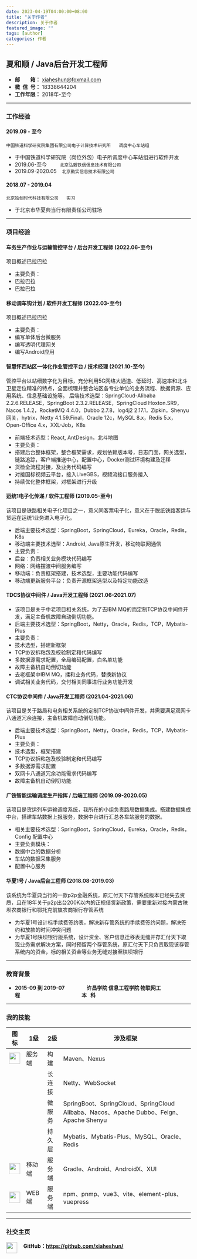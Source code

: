 ```yaml
---
date: 2023-04-19T04:00:00+08:00
title: "关于作者"
description: 关于作者
featured_image: ""
tags: [author]
categories: 作者
---
```


## 夏和顺 / Java后台开发工程师

+ **邮&ensp;&ensp;&ensp;&ensp;箱：** xiaheshun@foxmail.com
+ **微&ensp;信&ensp;号：** 18338644204
+ **工作年限：** 2018年-至今

---

### 工作经验

#### 2019.09 - 至今
```中国铁道科学研究院集团有限公司电子计算技术研究所``` &ensp;&ensp; ```调度中心车站组```
+ 于中国铁道科学研究院（岗位外包）电子所调度中心车站组进行软件开发
+ 2019.06-至今 &ensp;&ensp;&ensp;&ensp; ```北京弘毅铁信信息技术有限公司```
+ 2019.09-2020.05 &ensp; ```北京勤实信息技术有限公司```

#### 2018.07 - 2019.04
```北京独创时代科技有限公司``` &ensp;&ensp; ```实习```
+ 于北京市华夏典当行有限责任公司驻场

----

### 项目经验

#### 车务生产作业与运输管控平台 / 后台开发工程师 (2022.06-至今)
项目概述巴拉巴拉
+ 主要负责：
+ 巴拉巴拉
+ 巴拉巴拉

#### 移动调车钩计划 / 软件开发工程师 (2022.03-至今)
项目概述巴拉巴拉
+ 主要负责：
+ 编写单体后台微服务
+ 编写透明代理网关
+ 编写Android应用

#### 智慧怀西站区一体化作业管控平台 / 技术经理 (2021.10-至今)
管控平台以站细数字化为目标，充分利用5G网络大通道、低延时、高速率和北斗卫星定位精准的特点，全面梳理并整合站区各专业单位的业务流程、数据资源、应用系统、信息基础设施等。
后端技术选型：SpringCloud-Alibaba 2.2.6.RELEASE，SpringBoot 2.3.2.RELEASE，SpringCloud Hoxton.SR9，Nacos 1.4.2，RocketMQ 4.4.0，Dubbo 2.7.8，log4j2 2.17.1，Zipkin，Shenyu网关，hytrix，Netty 4.1.59.Final，Oracle 12c，MySQL 8.x，Redis 5.x，Open-Office 4.x，XXL-Job，K8s
+ 前端技术选型：React, AntDesign，北斗地图
+ 主要负责：
+ 搭建后台整体框架，整合框架需求，规划依赖版本号，日志门面，网关选型，链路追踪，客户端推送中心，配置中心，Docker测试环境构建及迁移
+ 货检全流程对接，及业务代码编写
+ 对接国标视频云平台，接入LiveGBS，视频流接口服务接入
+ 持续优化整体框架，对框架进行升级

#### 运统1电子化传递 / 软件工程师 (2019.05-至今)
该项目是铁路相关电子化项目之一，意义同客票电子化，意义在于脱纸铁路客运与货运在运统1业务进入电子化。
+ 后端主要技术选型：SpringBoot，SpringCloud，Eureka，Oracle，Redis，K8s
+ 移动端主要技术选型：Android, Java原生开发，移动物联网通信
+ 主要负责：
+ 后台：负责相关业务模块代码编写
+ 网络：网络摆渡中间服务编写
+ 移动端：负责框架搭建，技术选型，主要功能代码编写
+ 移动端更新服务平台：负责开源框架选型以及特定功能改造

#### TDCS协议中间件 / Java开发工程师 (2021.06-2021.07)
+ 该项目是关于中老项目相关系统，为了去IBM MQ的而定制TCP协议中间件开发，满足主备机故障自动倒切功能。
+ 后端主要技术选型：SpringBoot，Netty，Oracle，Redis，TCP，Mybatis-Plus
+ 主要负责：
+ 技术选型，搭建新框架
+ TCP协议拆粘包及校验制定和代码编写
+ 多数据源需求配置，全局编码配置，白名单功能
+ 故障主备机自动倒切功能
+ 去老框架中IBM MQ，揉和业务代码，替换新协议
+ 调试相关业务代码，交付相关同事进行业务功能开发

#### CTC协议中间件 / Java开发工程师 (2021.04-2021.06)
该项目是关于路局和电务相关系统的定制TCP协议中间件开发，并需要满足双网卡八通道冗余连接，主备机故障自动倒切功能。
+ 后端主要技术选型：SpringBoot，Netty，Oracle，Redis，TCP，Mybatis-Plus
+ 主要负责：
+ 技术选型，框架搭建
+ TCP协议拆粘包及校验制定和代码编写
+ 多数据源需求配置
+ 双网卡八通道冗余功能需求代码编写
+ 故障主备机自动倒切功能

#### 广铁智能运输调度生产指挥 / 后端工程师 (2019.09-2020.05)
该项目是货运列车运输调度系统，我所在的小组负责路局数据集成。搭建数据集成中台，搭建车站数据上报服务，数据中台进行汇总各车站服务的数据。
+ 相关主要技术选型：SpringBoot，SpringCloud，Eureka，Oracle，Redis，Config 配置中心
+ 主要负责模块：
+ 数据中台的数据分析
+ 车站的数据采集服务
+ 配置中心服务

#### 华夏1号 / Java后台工程师 (2018.08-2019.03)
该系统为华夏典当行的一款p2p金融系统，原汇付天下存管系统版本已经失去资质，且在18年关于p2p出台200K以内的正规借贷新政策，需要重新对接内蒙古陕坝农商银行和鄂托克前旗农商银行存管系统
+ 为华夏1号设计标手续费签约表，解决新存管系统的手续费签约问题，解决签约和放款的时间冲突问题
+ 为华夏1号陕坝银行版系统，设计资金、客户信息迁移表无缝并存汇付天下取现业务需求解决方案，同时预留两个存管系统，原汇付天下只负责取现该存管系统内的资金，标的相关资金等业务无缝对接至陕坝银行

----

### 教育背景

+ **<span align=left>2015-09 到 2019-07</span>**&emsp;&emsp;&emsp;&emsp; **许昌学院  信息工程学院  物联网工程**&emsp;&emsp;&emsp;&emsp;&emsp;&emsp;&emsp;&emsp;&emsp;&emsp;&emsp;&emsp;**本 &ensp;科**

----

### 我的技能

| 图标                                                                                | 1级     | 2级        | 涉及框架                                                                              |
|-----------------------------------------------------------------------------------|--------|-----------|-----------------------------------------------------------------------------------|
| <img src="https://proxx.oss-cn-beijing.aliyuncs.com/icon/java.svg" width="30">    | 服务端    | 构建        | Maven、Nexus                                                                       |
|                                                                                   |        | 长连接       | Netty、WebSocket                                                                   |
|                                                                                   |        | 微服务       | SpringBoot、SpringCloud、SpringCloud Alibaba、Nacos、Apache Dubbo、Feign、Apache Shenyu |
|                                                                                   |        | 持久层       | Mybatis、Mybatis-Plus、MySQL、Oracle、Redis                                           |
| <img src="https://proxx.oss-cn-beijing.aliyuncs.com/icon/android.svg" width="30"> | 移动端    | 服务端       | Gradle、Android、AndroidX、XUI                                                       |
| <img src="https://proxx.oss-cn-beijing.aliyuncs.com/icon/vue.svg" width="30">     | WEB端   | 服务端       | npm、pnmp、vue3、vite、element-plus、vuepress                                          |


---

### 社交主页

<img src="https://img-blog.csdnimg.cn/4e998997c23846f997560287de604f67.png" width="30" align='left'/>&emsp;**GitHub：<https://github.com/xiaheshun/>**

